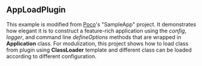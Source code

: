 ﻿AppLoadPlugin
-------------

This example is modified from [Poco](http://pocoproject.org/)'s "SampleApp" project. It demonstrates how elegant it is to construct a feature-rich application using the *config*, *logger*, and command line *defineOptions* methods that are wrapped in **Application** class. For modulization, this project shows how to load class from plugin using **ClassLoader** template and different class can be loaded according to different configuration.
